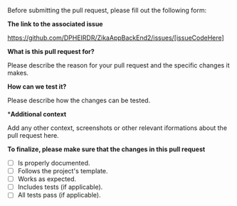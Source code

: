 Before submitting the pull request, please fill out the following form:

**The link to the associated issue**

https://github.com/DPHEIRDR/ZikaAppBackEnd2/issues/[issueCodeHere]

**What is this pull request for?**

Please describe the reason for your pull request and the specific changes it makes.

**How can we test it?**

Please describe how the changes can be tested.

***Additional context**

Add any other context, screenshots or other relevant iformations about the pull request here.

**To finalize, please make sure that the changes in this pull request**

- [ ] Is properly documented.
- [ ] Follows the project's template.
- [ ] Works as expected.
- [ ] Includes tests (if applicable).
- [ ] All tests pass (if applicable).

